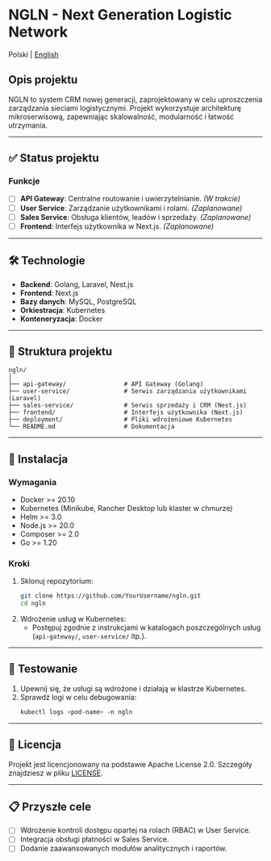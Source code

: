 
# NGLN - Next Generation Logistic Network

Polski | [English](README.md)

## Opis projektu
NGLN to system CRM nowej generacji, zaprojektowany w celu uproszczenia zarządzania sieciami logistycznymi. Projekt wykorzystuje architekturę mikroserwisową, zapewniając skalowalność, modularność i łatwość utrzymania.

---

## ✅ Status projektu
### Funkcje
- [ ] **API Gateway**: Centralne routowanie i uwierzytelnianie. *(W trakcie)*
- [ ] **User Service**: Zarządzanie użytkownikami i rolami. *(Zaplanowane)*
- [ ] **Sales Service**: Obsługa klientów, leadów i sprzedaży. *(Zaplanowane)*
- [ ] **Frontend**: Interfejs użytkownika w Next.js. *(Zaplanowane)*

---

## 🛠️ Technologie
- **Backend**: Golang, Laravel, Nest.js
- **Frontend**: Next.js
- **Bazy danych**: MySQL, PostgreSQL
- **Orkiestracja**: Kubernetes
- **Konteneryzacja**: Docker

---

## 📁 Struktura projektu
```plaintext
ngln/
│
├── api-gateway/                # API Gateway (Golang)
├── user-service/               # Serwis zarządzania użytkownikami (Laravel)
├── sales-service/              # Serwis sprzedaży i CRM (Nest.js)
├── frontend/                   # Interfejs użytkownika (Next.js)
├── deployment/                 # Pliki wdrożeniowe Kubernetes
└── README.md                   # Dokumentacja
```

---

## 🚀 Instalacja
### Wymagania
- Docker >= 20.10
- Kubernetes (Minikube, Rancher Desktop lub klaster w chmurze)
- Helm >= 3.0
- Node.js >= 20.0
- Composer >= 2.0
- Go >= 1.20

### Kroki
1. Sklonuj repozytorium:
   ```bash
   git clone https://github.com/YourUsername/ngln.git
   cd ngln
   ```
2. Wdrożenie usług w Kubernetes:
   - Postępuj zgodnie z instrukcjami w katalogach poszczególnych usług (`api-gateway/`, `user-service/` itp.).

---

## 🧪 Testowanie
1. Upewnij się, że usługi są wdrożone i działają w klastrze Kubernetes.
2. Sprawdź logi w celu debugowania:
   ```bash
   kubectl logs <pod-name> -n ngln
   ```

---

## 📜 Licencja
Projekt jest licencjonowany na podstawie Apache License 2.0. Szczegóły znajdziesz w pliku [LICENSE](LICENSE).

---

## 📋 Przyszłe cele
- [ ] Wdrożenie kontroli dostępu opartej na rolach (RBAC) w User Service.
- [ ] Integracja obsługi płatności w Sales Service.
- [ ] Dodanie zaawansowanych modułów analitycznych i raportów.
